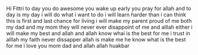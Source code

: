 Hi Fittri to day you do awesome you wake up early you pray for allah and to day is my day i will do what i want to do i will learn harder than i can think this is first and last chance for living i will make my parent proud of me both my dad and my mom they will never ever disappoint of me and alllah either i will make my best and allah and allah know whai is the best for me i trust in alllah my faith never dissapper allah is make me he know what is the best for me i love you mom dad and allah allah huakbar
